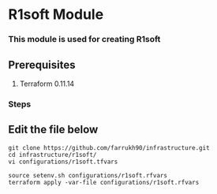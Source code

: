 # R1soft Module
### This module is used for creating R1soft 
## Prerequisites
1. Terraform 0.11.14

### Steps
## Edit the file below
```
git clone https://github.com/farrukh90/infrastructure.git
cd infrastructure/r1soft/
vi configurations/r1soft.tfvars
```

```
source setenv.sh configurations/r1soft.rfvars 
terraform apply -var-file configurations/r1soft.rfvars 






